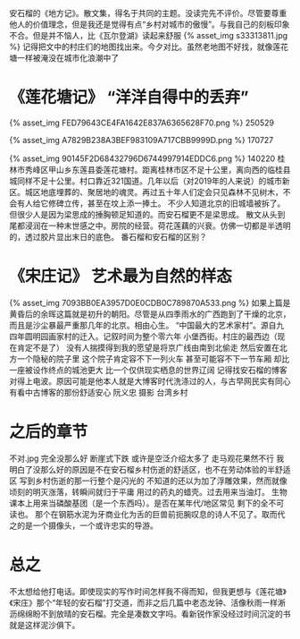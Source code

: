 安石榴的《地方记》。散文集，得名于共同的主题。没读完先不评价。尽管要尊重他人的价值理念，但是我还是觉得有点“乡村对城市的傲慢”。与我自己的刻板印象不合。但是并不恼人，比《瓦尔登湖》读起来舒服
{% asset_img s33313811.jpg %}
记得把文中的村庄们的地图找出来。今夕对比。虽然老地图不好找，就像莲花塘一样被淹没在城市化浪潮中了
# 《莲花塘记》 “洋洋自得中的丢弃”
{% asset_img FED79643CE4FA1642E837A6365628F70.png %}
250529

{% asset_img A7829B238A3BEF983109A717CBB9999D.png %}
170727

{% asset_img 90145F2D68432796D6744997914EDDC6.png %}
140220
桂林市秀峰区甲山乡东莲县委莲花塘村。距离桂林市区不足十公里，离向西的临桂县城同样不足十公里。村口靠近321国道。几年以后（对2019年的人来说）的城市新区。城区地底埋葬的、聚居地的魂灵。再过五十年人们定会只见森林不见树木，不会有人给它修碑立传，甚至在坟上添一捧土。
不少人知道北京的旧城墙被拆了。但很少人是因为梁思成的捶胸顿足知道的。而安石榴更不是梁思成。
散文从头到尾都浸润在一种末世感之中。房院的经营。荷花莲藕的兴衰。仿佛一切都是半透明的，透过胶片显出末日的底色。
番石榴和安石榴的区别？
# 《宋庄记》 艺术最为自然的样态
{% asset_img 7093BB0EA3957D0E0CDB0C789870A533.png %}
如果上篇是黄昏后的余晖这篇就是初升的朝阳。尽管是从四季雨水的广西跑到了干燥的北京，而且是沙尘暴最严重那几年的北京。相由心生。
“中国最大的艺术家村”。源自九四年圆明园画家村的迁入。记叙时间为整个零六年
小堡西街。村庄的最西边（现在肯定不是了）
没有人揣摸得到我的愿望是将京广线由南到北偷走
然后安置在北方一个隐秘的院子里
这个院子肯定容不下一列火车
甚至可能容不下一节车厢
却比一座被设作终点的城池更大
比一个仅供现实栖息的世界辽阔
记得找安石榴的博客
对得上电波。原因可能是他本人就是大博客时代洗涤过的人，与古早网民实有同心
有看中古博客的那份舒适安心
阮义忠 摄影 台湾乡村
# 之后的章节
不对.jpg
完全没那么好 断崖式下跌
或许是空泛介绍太多了 走马观花果然不行
我明白了没那么好的原因是不在安石榴乡村伤逝的舒适区，也不在劳动体验的半舒适区
写到乡村伤逝的那一行整个是闪光的 不知道的还以为加了浮雕效果，然而就像顷刻的明灭涨落，转瞬间就归于平庸
用过的药丸的蜡壳。过去用来当油灯。
生物课本上用来当磷酸基团（是一个东西吗）。是否在某年代/地区常见
剩下的全不可读也。
那个在钢筋水泥为牙商业化为舌的巨兽前扼腕叹息的诗人不见了。取而代之的是一个摄像头，一个或许忠实的导游。
# 总之
不太想给他打电话。即使现实的写作时间怎样我不得而知，但我更想与《莲花塘》《宋庄》那个“年轻的安石榴”打交道，而非之后几篇中老态龙钟、活像秋雨一样淅沥绵绵盼不到放晴的安石榴。完全是凑数文字吗。看新锐作家没经过时间沉淀的书就是这样泥沙俱下。